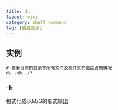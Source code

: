 ```yaml
---
title: du
layout: wiki
category: shell command
tag: [磁盘信息]
---
```



## 实例

```
# 查看当前的目录下所有文件及文件夹的磁盘占用情况
du -sh ./*
```

### -h

格式化成以M/G的形式输出

